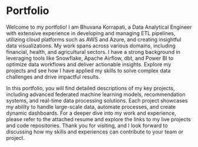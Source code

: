 # Portfolio

Welcome to my portfolio! I am Bhuvana Korrapati, a Data Analytical Engineer with extensive experience in developing and managing ETL pipelines, utilizing cloud platforms such as AWS and Azure, and creating insightful data visualizations. My work spans across various domains, including financial, health, and agricultural sectors. I have a strong background in leveraging tools like Snowflake, Apache Airflow, dbt, and Power BI to optimize data workflows and deliver actionable insights. Explore my projects and see how I have applied my skills to solve complex data challenges and drive impactful results.

In this portfolio, you will find detailed descriptions of my key projects, including advanced federated machine learning models, recommendation systems, and real-time data processing solutions. Each project showcases my ability to handle large-scale data, automate processes, and create dynamic dashboards. For a deeper dive into my work and experience, please refer to the attached resume and explore the links to my live projects and code repositories. Thank you for visiting, and I look forward to discussing how my skills and experiences can contribute to your team or project.


